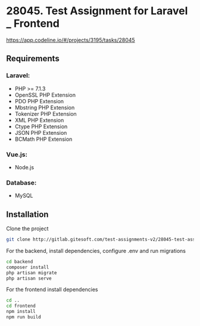 # 28045. Test Assignment for Laravel _ Frontend 

https://app.codeline.io/#/projects/3195/tasks/28045

## Requirements

### Laravel: 

* PHP >= 7.1.3
* OpenSSL PHP Extension
* PDO PHP Extension
* Mbstring PHP Extension
* Tokenizer PHP Extension
* XML PHP Extension
* Ctype PHP Extension
* JSON PHP Extension
* BCMath PHP Extension

### Vue.js: 

* Node.js

### Database:

* MySQL

## Installation

Clone the project

```bash
git clone http://gitlab.gitesoft.com/test-assignments-v2/28045-test-assignment-for-laravel-_-frontend.git
```

For the backend, install dependencies, configure .env and run migrations
```bash
cd backend
composer install
php artisan migrate
php artisan serve

```

For the frontend install dependencies
```bash
cd ..
cd frontend
npm install
npm run build

```
